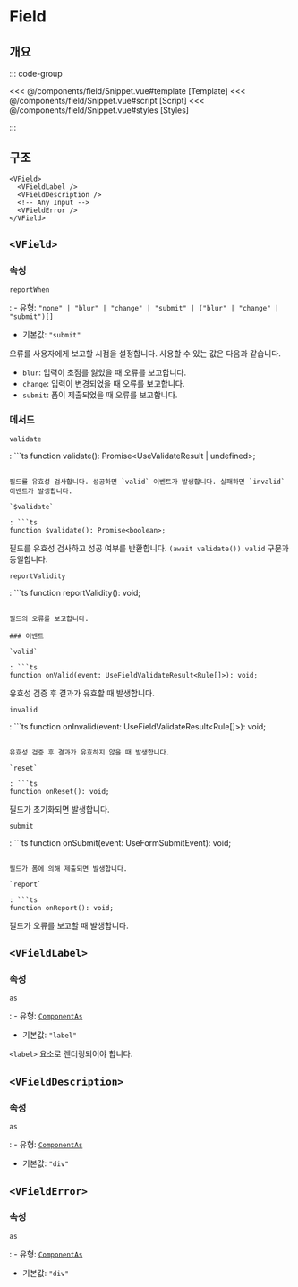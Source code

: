 <script setup lang="ts">
import Snippet from "./Snippet.vue";
</script>

# Field

## 개요

<VComponentPreview>
  <Snippet />
</VComponentPreview>

::: code-group

<<< @/components/field/Snippet.vue#template [Template]
<<< @/components/field/Snippet.vue#script [Script]
<<< @/components/field/Snippet.vue#styles [Styles]

:::

## 구조

```vue-html
<VField>
  <VFieldLabel />
  <VFieldDescription />
  <!-- Any Input -->
  <VFieldError />
</VField>
```

## `<VField>`

### 속성

`reportWhen`

: - 유형: `"none" | "blur" | "change" | "submit" | ("blur" | "change" | "submit")[]`
  - 기본값: `"submit"`

  오류를 사용자에게 보고할 시점을 설정합니다. 사용할 수 있는 값은 다음과 같습니다.

  - `blur`: 입력이 초점를 잃었을 때 오류를 보고합니다.
  - `change`: 입력이 변경되었을 때 오류를 보고합니다.
  - `submit`: 폼이 제출되었을 때 오류를 보고합니다.

### 메서드

`validate`

: ```ts
  function validate(): Promise<UseValidateResult<string> | undefined>;
  ```

  필드를 유효성 검사합니다. 성공하면 `valid` 이벤트가 발생합니다. 실패하면 `invalid` 이벤트가 발생합니다.

`$validate`

: ```ts
  function $validate(): Promise<boolean>;
  ```

  필드를 유효성 검사하고 성공 여부를 반환합니다. `(await validate()).valid` 구문과 동일합니다.

`reportValidity`

: ```ts
  function reportValidity(): void;
  ```

  필드의 오류를 보고합니다.

### 이벤트

`valid`

: ```ts
  function onValid(event: UseFieldValidateResult<Rule[]>): void;
  ```

  유효성 검증 후 결과가 유효할 때 발생합니다.

`invalid`

: ```ts
  function onInvalid(event: UseFieldValidateResult<Rule[]>): void;
  ```

  유효성 검증 후 결과가 유효하지 않을 때 발생합니다.

`reset`

: ```ts
  function onReset(): void;
  ```

  필드가 초기화되면 발생합니다.

`submit`

: ```ts
  function onSubmit(event: UseFormSubmitEvent): void;
  ```

  필드가 폼에 의해 제출되면 발생합니다.

`report`

: ```ts
  function onReport(): void;
  ```

  필드가 오류를 보고할 때 발생합니다.

## `<VFieldLabel>`

### 속성

`as`

: - 유형: [`ComponentAs`](/api/types/component-as/)
  - 기본값: `"label"`

  `<label>` 요소로 렌더링되어야 합니다.

## `<VFieldDescription>`

### 속성

`as`

: - 유형: [`ComponentAs`](/api/types/component-as/)
  - 기본값: `"div"`

## `<VFieldError>`

### 속성

`as`

: - 유형: [`ComponentAs`](/api/types/component-as/)
  - 기본값: `"div"`
